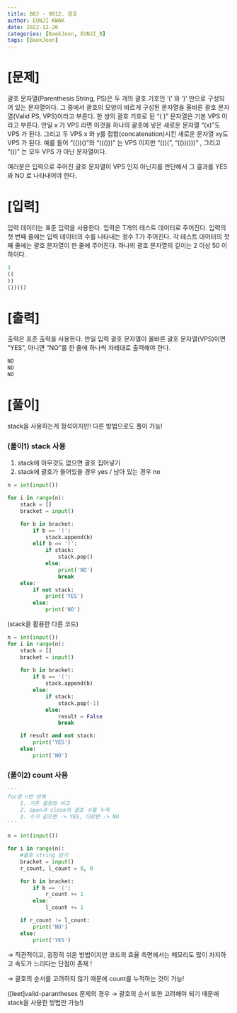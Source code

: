 ```yaml
---
title: BOJ - 9012. 괄호
author: EUNJI KWAK
date: 2022-12-26
categories: [BaekJoon, EUNJI_B]
tags: [BaekJoon]
---
```


# [문제]

괄호 문자열(Parenthesis String, PS)은 두 개의 괄호 기호인 ‘(’ 와 ‘)’ 만으로 구성되어 있는 문자열이다. 그 중에서 괄호의 모양이 바르게 구성된 문자열을 올바른 괄호 문자열(Valid PS, VPS)이라고 부른다. 한 쌍의 괄호 기호로 된 “( )” 문자열은 기본 VPS 이라고 부른다. 만일 x 가 VPS 라면 이것을 하나의 괄호에 넣은 새로운 문자열 “(x)”도 VPS 가 된다. 그리고 두 VPS x 와 y를 접합(concatenation)시킨 새로운 문자열 xy도 VPS 가 된다. 예를 들어 “(())()”와 “((()))” 는 VPS 이지만 “(()(”, “(())()))” , 그리고 “(()” 는 모두 VPS 가 아닌 문자열이다.

여러분은 입력으로 주어진 괄호 문자열이 VPS 인지 아닌지를 판단해서 그 결과를 YES 와 NO 로 나타내어야 한다.

# [입력]

입력 데이터는 표준 입력을 사용한다. 입력은 T개의 테스트 데이터로 주어진다. 입력의 첫 번째 줄에는 입력 데이터의 수를 나타내는 정수 T가 주어진다. 각 테스트 데이터의 첫째 줄에는 괄호 문자열이 한 줄에 주어진다. 하나의 괄호 문자열의 길이는 2 이상 50 이하이다.

```python
3
((
))
())(()
```

# [출력]

출력은 표준 출력을 사용한다. 만일 입력 괄호 문자열이 올바른 괄호 문자열(VPS)이면 “YES”, 아니면 “NO”를 한 줄에 하나씩 차례대로 출력해야 한다.

```python
NO
NO
NO
```

# [풀이]

stack을 사용하는게 정석이지만! 다른 방법으로도 풀이 가능!

### (풀이1) stack 사용

1. stack에 아무것도 없으면 괄호 집어넣기
2. stack에 괄호가 들어있을 경우 yes / 남아 있는 경우 no

```python
n = int(input())

for i in range(n):
	stack = []
	bracket = input()

	for b in bracket:
		if b == '(':
			stack.append(b)
		elif b == ')':
			if stack:
				stack.pop()
			else:
				print('NO')
				break
	else:
		if not stack:
			print('YES')
		else:
			print('NO')

```

(stack을 활용한 다른 코드)

```python
n = int(input())
for i in range(n):
	stack = []
	bracket = input()
	
	for b in bracket:
		if b == '(':
			stack.append(b)
		else:
			if stack:
				stack.pop(-1)
			else:
				result = False
				break

	if result and not stack:
		print('YES')
	else:
		print('NO')
```

### (풀이2) count 사용

```python
'''
for문 n번 반복
	1. 기존 괄호와 비교
	2. open과 close의 괄호 수를 누적
	3. 수가 같으면 -> YES, 다르면 -> NO
'''

n = int(input())

for i in range(n):
	#괄호 string 받기
	bracket = input()
	r_count, l_count = 0, 0

	for b in bracket:
		if b == '(':
			r_count += 1
		else:
			l_count += 1

	if r_count != l_count:
		print('NO')
	else:
		print('YES')
```

→ 직관적이고, 굉장히 쉬운 방법이지만 코드의 효율 측면에서는 메모리도 많이 차지하고 속도가 느리다는 단점이 존재 !

→ 괄호의 순서를 고려하지 않기 때문에 count를 누적하는 것이 가능! 

([leet]valid-parantheses 문제의 경우 → 괄호의 순서 또한 고려해야 되기 때문에 stack을 사용한 방법만 가능!)
